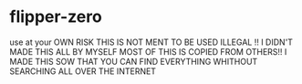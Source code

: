 # flipper-zero
use at your OWN RISK 
THIS IS NOT MENT TO BE USED ILLEGAL
!! I DIDN'T MADE THIS ALL BY MYSELF MOST OF THIS IS COPIED FROM OTHERS!!
I MADE THIS SOW THAT YOU CAN FIND EVERYTHING WHITHOUT SEARCHING ALL OVER THE INTERNET
